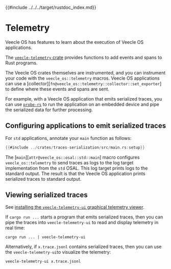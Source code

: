 {{#include ../../../target/rustdoc_index.md}}

# Telemetry

Veecle OS has features to learn about the execution of Veecle OS applications.

The [`veecle-telemetry` crate](crate@veecle-telemetry) provides functions to add events and spans to Rust programs.

The Veecle OS crates themselves are instrumented, and you can instrument your code with the `veecle_os::telemetry` macros.
Veecle OS applications can use a [collector][`fn@veecle_os::telemetry::collector::set_exporter`] to define where these events and spans are sent.

For example, with a Veecle OS application that emits serialized traces, you can use [`probe-rs`](https://probe.rs/) to run the application on an embedded device and pipe the serialized data for further processing.

## Configuring applications to emit serialized traces

For `std` applications, annotate your `main` function as follows:

```rust
{{#include ../crates/traces-serialization/src/main.rs:setup}}
```

The [`main`][`attr@veecle_os::osal::std::main`] macro configures `veecle_os::telemetry` to send traces as logs to the log target implementation from the `std` OSAL.
This log target prints logs to the standard output.
The result is that the Veecle OS application prints serialized traces to standard output.

<!-- Skipping other adapters because we do not focus on them at the moment -->

## Viewing serialized traces

See [installing the `veecle-telemetry-ui` graphical telemetry viewer](/crates-and-tools.md#installing-the-veecle-telemetry-ui-graphical-telemetry-viewer).

If `cargo run ...` starts a program that emits serialized traces, then you can pipe the traces into `veecle-telemetry-ui` to read and display telemetry in real time:

```
cargo run ... | veecle-telemetry-ui
```

Alternatively, if `x.trace.jsonl` contains serialized traces, then you can use the `veecle-telemetry-ui`to visualize the telemetry:

```
veecle-telemetry-ui x.trace.jsonl
```

<!-- TODO: Should we document `veecle-telemetry-server/`? -->
